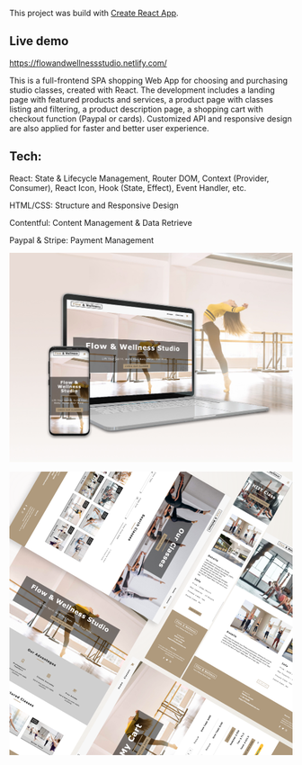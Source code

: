 This project was build with [Create React App](https://github.com/facebook/create-react-app).

## Live demo

https://flowandwellnessstudio.netlify.com/

This is a full-frontend SPA shopping Web App for choosing and purchasing studio classes, created with React. The development includes a landing page with featured products and services, a product page with classes listing and filtering, a product description page, a shopping cart with checkout function (Paypal or cards). Customized API and responsive design are also applied for faster and better user experience.

## Tech:
React: State & Lifecycle Management, Router DOM, Context (Provider, Consumer), React Icon, Hook (State, Effect), Event Handler, etc.

HTML/CSS: Structure and Responsive Design

Contentful: Content Management & Data Retrieve

Paypal & Stripe: Payment Management

![](src/images/flow.jpg)

![](src/images/flowBig.png)
